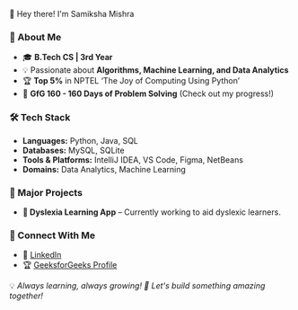👋 Hey there! I'm Samiksha Mishra

### 🚀 About Me
- 🎓 **B.Tech CS | 3rd Year** 
- 💡 Passionate about **Algorithms, Machine Learning, and Data Analytics**
- 🏆 **Top 5%** in NPTEL ‘The Joy of Computing Using Python’
- 🏅 **GfG 160 - 160 Days of Problem Solving** (Check out my progress!)

### 🛠️ Tech Stack
- **Languages:** Python, Java, SQL
- **Databases:** MySQL, SQLite
- **Tools & Platforms:** IntelliJ IDEA, VS Code, Figma, NetBeans
- **Domains:** Data Analytics, Machine Learning

### 📌 Major Projects 
- **🔹 Dyslexia Learning App** – Currently working to aid dyslexic learners.

### 🔗 Connect With Me
- 💼 [LinkedIn](https://www.linkedin.com/in/samiksha-mishra-373143284)
- 🏆 [GeeksforGeeks Profile](https://www.geeksforgeeks.org/user/samikshamishra01)

💡 _Always learning, always growing! 🚀 Let's build something amazing together!_


<!---
Samiksha-Mishra/Samiksha-Mishra is a ✨ special ✨ repository because its `README.md` (this file) appears on your GitHub profile.
You can click the Preview link to take a look at your changes.
--->
